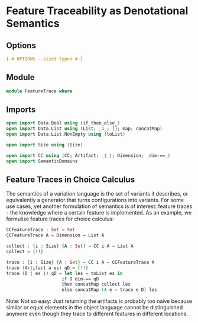 # Feature Traceability as Denotational Semantics

## Options

```agda
{-# OPTIONS --sized-types #-}
```

## Module

```agda
module FeatureTrace where
```

## Imports

```agda
open import Data.Bool using (if_then_else_)
open import Data.List using (List; _∷_; []; map; concatMap)
open import Data.List.NonEmpty using (toList)

open import Size using (Size)

open import CC using (CC; Artifact; _⟨_⟩; Dimension; _dim-==_)
open import SemanticDomains
```

## Feature Traces in Choice Calculus

The semantics of a variation language is the set of variants it describes, or equivalently a generator that turns configurations into variants.
For some use cases, yet another formulation of semantics is of interest: feature traces - the knowledge where a certain feature is implemented.
As an example, we formulize feature traces for choice calculus:

```agda
CCFeatureTrace : Set → Set
CCFeatureTrace A = Dimension → List A

collect : {i : Size} {A : Set} → CC i A → List A
collect = {!!}

trace : {i : Size} {A : Set} → CC i A → CCFeatureTrace A
trace (Artifact a es) qD = {!!}
trace (D ⟨ es ⟩) qD = let les = toList es in
                     if D dim-== qD
                     then concatMap collect les
                     else concatMap (λ e → trace e D) les
```
Note: Not so easy: Just returning the artifacts is probably too naive because similar or equal elements in the object language cannot be distinguished anymore even though they trace to different features in different locations.
